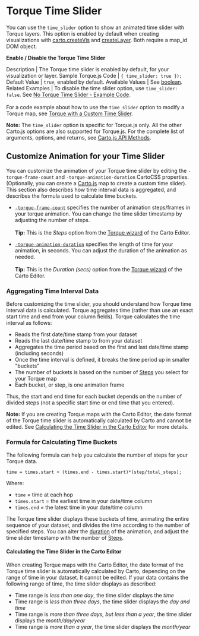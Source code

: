 # Torque Time Slider

You can use the `time_slider` option to show an animated time slider with Torque layers. This option is enabled by default when creating visualizations with [carto.createVis](http://docs.carto.com/carto-engine/carto-js/api-methods/#cartocreatevis) and [createLayer](http://docs.carto.com/carto-engine/carto-js/api-methods/#cartocreatelayermap-layersource--options--callback). Both require a map_id DOM object.

**Enable / Disable the Torque Time Slider**

Description | The Torque time slider is enabled by default, for your visualization or layer.
Sample Torque.js Code | `{ time_slider: true });`
Default Value | `true`, enabled by default.
Available Values | See [boolean](http://docs.carto.com/carto-engine/cartocss/properties/#boolean).
Related Examples | To disable the time slider option, use `time_slider: false`. See [No Torque Time Slider - Example Code](http://bl.ocks.org/michellechandra/081ca7160a8c782266d2).<br/><br/>For a code example about how to use the `time_slider` option to modify a Torque map, see [Torque with a Custom Time Slider](http://bl.ocks.org/csobier/cebdd47242d7ca98ec5e).

**Note:** The `time_slider` option is specific for Torque.js only. All the other Carto.js options are also supported for Torque.js. For the complete list of arguments, options, and returns, see [Carto.js API Methods](http://docs.carto.com/carto-engine/carto-js/api-methods/#api-methods).


## Customize Animation for your Time Slider

You can customize the animation of your Torque time slider by editing the `-torque-frame-count` and `-torque-animation-duration` CartoCSS properties. (Optionally, you can create a [Carto.js](http://docs.carto.com/carto-engine/carto-js/api-methods/#api-methods) map to create a custom time slider). This section also describes how time interval data is aggregated, and describes the formula used to calculate time buckets.

- [`-torque-frame-count`](http://docs.carto.com/carto-engine/cartocss/properties-for-torque/#torque-frame-count-number) specifies the number of animation steps/frames in your torque animation. You can change the time slider timestamp by adjusting the number of steps.<br /><br />**Tip:** This is the _Steps_ option from the [Torque wizard](/carto-editor/maps/#torque) of the Carto Editor.

- [`-torque-animation-duration`](http://docs.carto.com/carto-engine/cartocss/properties-for-torque/#torque-animation-duration-number) specifies the length of time for your animation, in seconds. You can adjust the duration of the animation as needed.<br /><br />**Tip:** This is the _Duration (secs)_ option from the [Torque wizard](/carto-editor/maps/#torque) of the Carto Editor.

### Aggregating Time Interval Data

Before customizing the time slider, you should understand how Torque time interval data is calculated. Torque aggregates time (rather than use an exact start time and end from your column fields). Torque calculates the time interval as follows:

- Reads the first date/time stamp from your dataset
- Reads the last date/time stamp to from your dataset
- Aggregates the time period based on the first and last date/time stamp (including seconds)
- Once the time interval is defined, it breaks the time period up in smaller "buckets"
- The number of buckets is based on the number of [Steps](http://docs.carto.com/carto-engine/cartocss/properties-for-torque/#torque-frame-count-number) you select for your Torque map
- Each bucket, or step, is one animation frame
  
Thus, the start and end time for each bucket depends on the number of divided steps (not a specific start time or end time that you entered). 

**Note:** If you are creating Torque maps with the Carto Editor, the date format of the Torque time slider is automatically calculated by Carto and cannot be edited. See [Calculating the Time Slider in the Carto Editor](#calculating-the-time-slider-in-the-carto-editor) for more details.

### Formula for Calculating Time Buckets

The following formula can help you calculate the number of steps for your Torque data.

`time = times.start + (times.end - times.start)*(step/total_steps);`

Where:

- `time` = time at each hop
- `times.start` = the earliest time in your date/time column
- `times.end` = the latest time in your date/time column

The Torque time slider displays these buckets of time, animating the entire sequence of your dataset, and divides the time according to the number of specified steps. You can alter the [duration](http://docs.carto.com/carto-engine/cartocss/properties-for-torque/#torque-animation-duration-number) of the animation, and adjust the time slider timestamp with the number of [Steps](http://docs.carto.com/carto-engine/cartocss/properties-for-torque/#torque-frame-count-number).

#### Calculating the Time Slider in the Carto Editor

When creating Torque maps with the Carto Editor, the date format of the Torque time slider is automatically calculated by Carto, depending on the range of time in your dataset. It cannot be edited. If your data contains the following range of time, the time slider displays as described:

- Time range is _less than one day_, the time slider displays the _time_
- Time range is _less than three days_, the time slider displays the _day and time_
- Time range is _more than three days, but less than a year_, the time slider displays the _month/day/year_
- Time range is _more than a year_, the time slider displays the _month/year_
